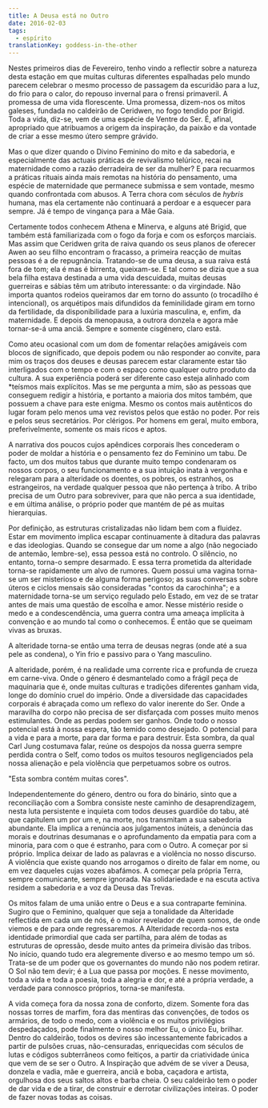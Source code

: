 ```yaml
---
title: A Deusa está no Outro
date: 2016-02-03
tags:
  - espírito
translationKey: goddess-in-the-other
---
```


Nestes primeiros dias de Fevereiro, tenho vindo a reflectir sobre a natureza desta estação em que muitas culturas diferentes espalhadas pelo mundo parecem celebrar o mesmo processo de passagem da escuridão para a luz, do frio para o calor, do repouso invernal para o frensi primaveril. A promessa de uma vida florescente. Uma promessa, dizem-nos os mitos galeses, fundada no caldeirão de Ceridwen, no fogo tendido por Brigid. Toda a vida, diz-se, vem de uma espécie de Ventre do Ser. É, afinal, apropriado que atribuamos a origem da inspiração, da paixão e da vontade de criar a esse mesmo útero sempre grávido.

Mas o que dizer quando o Divino Feminino do mito e da sabedoria, e especialmente das actuais práticas de revivalismo telúrico, recai na maternidade como a razão derradeira de ser da mulher? E para recuarmos a práticas rituais ainda mais remotas na história do pensamento, uma espécie de maternidade que permanece submissa e sem vontade, mesmo quando confrontada com abusos. A Terra chora com séculos de *hybris* humana, mas ela certamente não continuará a perdoar e a esquecer para sempre. Já é tempo de vingança para a Mãe Gaia.

Certamente todos conhecem Athena e Minerva, e alguns até Brigid, que também está familiarizada com o fogo da forja e com os esforços marciais. Mas assim que Ceridwen grita de raiva quando os seus planos de oferecer Awen ao seu filho encontram o fracasso, a primeira reacção de muitas pessoas é a de repugnância. Tratando-se de uma deusa, a sua raiva está fora de tom; ela é mas é birrenta, queixam-se. E tal como se dizia que a sua bela filha estava destinada a uma vida descuidada, muitas deusas guerreiras e sábias têm um atributo interessante: o da virgindade. Não importa quantos rodeios queiramos dar em torno do assunto (o trocadilho é intencional), os arquétipos mais difundidos da feminilidade giram em torno da fertilidade, da disponibilidade para a luxúria masculina, e, enfim, da maternidade. E depois da menopausa, a outrora donzela e agora mãe tornar-se-á uma anciã. Sempre e somente cisgénero, claro está.

Como ateu ocasional com um dom de fomentar relações amigáveis com blocos de significado, que depois podem ou não responder ao convite, para mim os traços dos deuses e deusas parecem estar claramente estar tão interligados com o tempo e com o espaço como qualquer outro produto da cultura. A sua experiência poderá ser diferente caso esteja alinhado com *teísmos mais explícitos. Mas se me pergunta a mim, são as pessoas que conseguem redigir a história, e portanto a maioria dos mitos também, que possuem a chave para este enigma. Mesmo os contos mais autênticos do lugar foram pelo menos uma vez revistos pelos que estão no poder. Por reis e pelos seus secretários. Por clérigos. Por homens em geral, muito embora, preferivelmente, somente os mais ricos e aptos.

A narrativa dos poucos cujos apêndices corporais lhes concederam o poder de moldar a história e o pensamento fez do Feminino um tabu. De facto, um dos muitos tabus que durante muito tempo condenaram os nossos corpos, o seu funcionamento e a sua intuição inata à vergonha e relegaram para a alteridade os doentes, os pobres, os estranhos, os estrangeiros, na verdade qualquer pessoa que não pertença à tribo. A tribo precisa de um Outro para sobreviver, para que não perca a sua identidade, e em última análise, o próprio poder que mantém de pé as muitas hierarquias.

Por definição, as estruturas cristalizadas não lidam bem com a fluidez. Estar em movimento implica escapar continuamente à ditadura das palavras e das ideologias. Quando se consegue dar um nome a algo (não negociado de antemão, lembre-se), essa pessoa está no controlo. O silêncio, no entanto, torna-o sempre desarmado. E essa terra prometida da alteridade torna-se rapidamente um alvo de rumores. Quem possui uma vagina torna-se um ser misterioso e de alguma forma perigoso; as suas conversas sobre úteros e ciclos mensais são consideradas "contos da carochinha"; e a maternidade torna-se um serviço regulado pelo Estado, em vez de se tratar antes de mais uma questão de escolha e amor. Nesse mistério reside o medo e a condescendência, uma guerra contra uma ameaça implícita à convenção e ao mundo tal como o conhecemos. É então que se queimam vivas as bruxas.

A alteridade torna-se então uma terra de deusas negras (onde até a sua pele as condena), o Yin frio e passivo para o Yang masculino.

A alteridade, porém, é na realidade uma corrente rica e profunda de crueza em carne-viva. Onde o género é desmantelado como a frágil peça de maquinaria que é, onde muitas culturas e tradições diferentes ganham vida, longe do domínio cruel do império. Onde a diversidade das capacidades corporais é abraçada como um reflexo do valor inerente do Ser. Onde a maravilha do corpo não precisa de ser disfarçada com posses muito menos estimulantes. Onde as perdas podem ser ganhos. Onde todo o nosso potencial está à nossa espera, tão temido como desejado. O potencial para a vida e para a morte, para dar forma e para destruir. Esta sombra, da qual Carl Jung costumava falar, reúne os despojos da nossa guerra sempre perdida contra o Self, como todos os muitos tesouros negligenciados pela nossa alienação e pela violência que perpetuamos sobre os outros.

"Esta sombra contém muitas cores".

Independentemente do género, dentro ou fora do binário, sinto que a reconciliação com a Sombra consiste neste caminho de desaprendizagem, nesta luta persistente e inquieta com todos deuses guardiõe do tabu, até que capitulem um por um e, na morte, nos transmitam a sua sabedoria abundante. Ela implica a renúncia aos julgamentos inúteis, a denúncia das morais e doutrinas desumanas e o aprofundamento da empatia para com a minoria, para com o que é estranho, para com o Outro. A começar por si próprio. Implica deixar de lado as palavras e a violência no nosso discurso. A violência que existe quando nos arrogamos o direito de falar em nome, ou em vez daqueles cujas vozes abafámos. A começar pela própria Terra, sempre comunicante, sempre ignorada. Na solidariedade e na escuta activa residem a sabedoria e a voz da Deusa das Trevas.

Os mitos falam de uma união entre o Deus e a sua contraparte feminina. Sugiro que o Feminino, qualquer que seja a tonalidade da Alteridade reflectida em cada um de nós, é o maior revelador de quem somos, de onde viemos e de para onde regressaremos. A Alteridade recorda-nos esta identidade primordial que cada ser partilha, para além de todas as estruturas de opressão, desde muito antes da primeira divisão das tribos. No início, quando tudo era alegremente diverso e ao mesmo tempo um só. Trata-se de um poder que os governantes do mundo não nos podem retirar. O Sol não tem devir; é a Lua que passa por moções. E nesse movimento, toda a vida e toda a poesia, toda a alegria e dor, e até a própria verdade, a verdade para connosco próprios, torna-se manifesta.

A vida começa fora da nossa zona de conforto, dizem. Somente fora das nossas torres de marfim, fora das mentiras das convenções, de todos os armários, de todo o medo, com a violência e os muitos privilégios despedaçados, pode finalmente o nosso melhor Eu, o único Eu, brilhar. Dentro do caldeirão, todos os devires são incessantemente fabricados a partir de pulsões cruas, não-censuradas, enriquecidas com séculos de lutas e códigos subterrâneos como feitiços, a partir da criatividade única que vem de se ser o Outro. A Inspiração que advém de se viver a Deusa, donzela e vadia, mãe e guerreira, anciã e boba, caçadora e artista, orgulhosa dos seus saltos altos e barba cheia. O seu caldeirão tem o poder de dar vida e de a tirar, de construir e derrotar civilizações inteiras. O poder de fazer novas todas as coisas.
